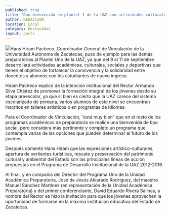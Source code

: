 ```yaml
---
published: true
title: "Dan bienvenida en plantel 1 de la UAZ con actividades culturales, académicas y sociales"
author: REDACCION
location: Local
category: Destacadas
layout: posts
---
```


![](http://i.imgur.com/tspUnSum.jpg)Hans Hiram Pacheco, Coordinador General de Vinculación de la Universidad Autónoma de Zacatecas, puso de ejemplo para las demás preparatorias al Plantel Uno de la UAZ, ya que del 9 al 11 de septiembre desarrollará actividades académicas, culturales, sociales y deportivas que tienen el objetivo de fortalecer la convivencia y la solidaridad entre docentes y alumnos con los estudiantes de nuevo ingreso.

Hiram Pacheco explicó de la intención institucional del Rector Armando Silva Cháirez de promover la formación integral de los jóvenes desde su etapa preescolar, ya que si bien es cierto que la UAZ carece del sistema escolarizado de primaria, varios alumnos de este nivel se encuentran inscritos en talleres artísticos o en programas de idiomas.

Para el Coordinador de Vinculación, “está muy bien” que en el resto de los programas académicos de preparatoria se realice una bienvenida de tipo social, pero  considera más pertinente y completo un programa que contempla varias de las opciones que pueden determinar el futuro de los jóvenes.

Después comentó Hans Hiram que las expresiones artístico-culturales, apertura de vertientes turísticas, rescate y preservación del patrimonio cultural y ambiental del Estado son las principales líneas de acción propuestas en el Programa de Desarrollo Institucional de la UAZ 2012-2016.

Al final, y en compañía del Director del Programa Uno de la Unidad Académica Preparatoria, José de Jesús Alvarado Rodríguez, del maestro Manuel Sánchez Martínez (en representación de la Unidad Académica Preparatoria) y del primer conferenciante, David Eduardo Rivera Salinas, a nombre del Rector se hizo la invitación para que los jóvenes aprovechen la oportunidad de formarse en la máxima institución educativa del Estado de Zacatecas.
